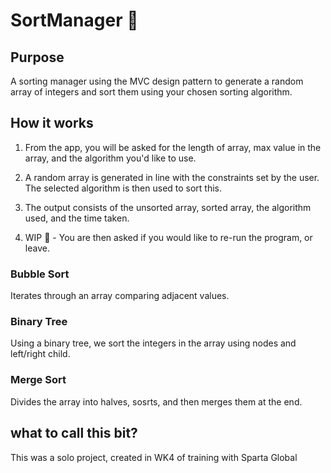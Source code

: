 # SortManager 🔂

## Purpose
A sorting manager using the MVC design pattern to generate a random array of integers and sort them using your chosen sorting algorithm. 

## How it works
1. From the app, you will be asked for the length of array, max value in the array, and the algorithm you'd like to use. 

2. A random array is generated in line with the constraints set by the user. The selected algorithm is then used to sort this. 

3. The output consists of the unsorted array, sorted array, the algorithm used, and the time taken. 

4. WIP 🚧 - You are then asked if you would like to re-run the program, or leave. 


### Bubble Sort
Iterates through an array comparing adjacent values. 

### Binary Tree
Using a binary tree, we sort the integers in the array using nodes and left/right child. 

### Merge Sort
Divides the array into halves, sosrts, and then merges them at the end. 


## what to call this bit?
This was a solo project, created in WK4 of training with Sparta Global 
